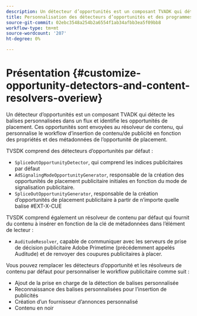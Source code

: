 ```yaml
---
description: Un détecteur d’opportunités est un composant TVADK qui détecte les balises personnalisées dans un flux et identifie les opportunités de placement. Ces opportunités sont envoyées au résolveur de contenu, qui personnalise le workflow d’insertion de contenu/de publicité en fonction des propriétés et des métadonnées de l’opportunité de placement.
title: Personnalisation des détecteurs d’opportunités et des programmes de résolution de contenu
source-git-commit: 02ebc3548a254b2a6554f1ab34afbb3ea5f09bb8
workflow-type: tm+mt
source-wordcount: '207'
ht-degree: 0%

---
```


# Présentation {#customize-opportunity-detectors-and-content-resolvers-overiew}

Un détecteur d’opportunités est un composant TVADK qui détecte les balises personnalisées dans un flux et identifie les opportunités de placement. Ces opportunités sont envoyées au résolveur de contenu, qui personnalise le workflow d’insertion de contenu/de publicité en fonction des propriétés et des métadonnées de l’opportunité de placement.

TVSDK comprend des détecteurs d’opportunités par défaut :

* `SpliceOutOpportunityDetector`, qui comprend les indices publicitaires par défaut
* `AdSignalingModeOpportunityGenerator`, responsable de la création des opportunités de placement publicitaire initiales en fonction du mode de signalisation publicitaire.
* `SpliceOutOpportunityGenerator`, responsable de la création d’opportunités de placement publicitaire à partir de n’importe quelle balise #EXT-X-CUE

TVSDK comprend également un résolveur de contenu par défaut qui fournit du contenu à insérer en fonction de la clé de métadonnées dans l’élément de lecteur :

* `AuditudeResolver`, capable de communiquer avec les serveurs de prise de décision publicitaire Adobe Primetime (précédemment appelés Auditude) et de renvoyer des coupures publicitaires à placer.

Vous pouvez remplacer les détecteurs d’opportunité et les résolveurs de contenu par défaut pour personnaliser le workflow publicitaire comme suit :

* Ajout de la prise en charge de la détection de balises personnalisée
* Reconnaissance des balises personnalisées pour l’insertion de publicités
* Création d’un fournisseur d’annonces personnalisé
* Contenu en noir
